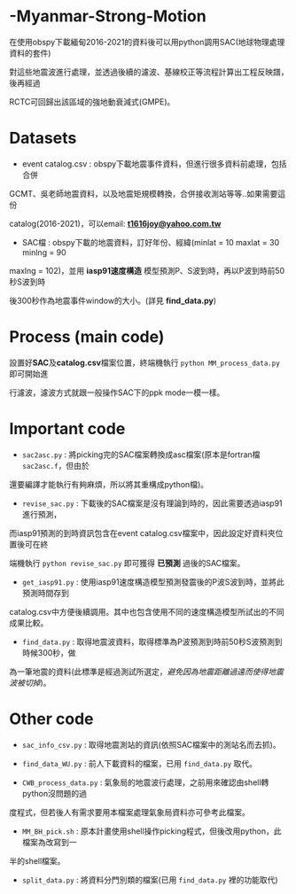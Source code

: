 # -Myanmar-Strong-Motion
在使用obspy下載緬甸2016-2021的資料後可以用python調用SAC(地球物理處理資料的套件)

對這些地震波進行處理，並透過後續的濾波、基線校正等流程計算出工程反映譜，後再經過

RCTC可回歸出該區域的強地動衰減式(GMPE)。

# Datasets
* event catalog.csv : obspy下載地震事件資料，但進行很多資料前處理，包括合併

GCMT、吳老師地震資料，以及地震矩規模轉換，合併接收測站等等..如果需要這份

catalog(2016-2021)，可以email: **t1616joy@yahoo.com.tw**


* SAC檔 : obspy下載的地震資料，訂好年份、經緯(minlat = 10 maxlat = 30 minlng = 90

maxlng = 102)，並用 **iasp91速度構造** 模型預測P、S波到時，再以P波到時前50秒S波到時

後300秒作為地震事件window的大小。(詳見 **find_data.py**)


# Process (main code)
設置好**SAC**及**catalog.csv**檔案位置，終端機執行 `python MM_process_data.py` 即可開始進

行濾波，濾波方式就跟一般操作SAC下的ppk mode一模一樣。

# Important code


* `sac2asc.py` : 將picking完的SAC檔案轉換成asc檔案(原本是fortran檔`sac2asc.f`，但由於

還要編譯才能執行有夠麻煩，所以將其重構成python檔)。


* `revise_sac.py` : 下載後的SAC檔案是沒有理論到時的，因此需要透過iasp91進行預測，

而iasp91預測的到時資訊包含在event catalog.csv檔案中，因此設定好資料夾位置後可在終

端機執行 `python revise_sac.py` 即可獲得 **已預測** 過後的SAC檔案。


* `get_iasp91.py` : 使用iasp91速度構造模型預測發震後的P波S波到時，並將此預測時間存到

catalog.csv中方便後續調用。其中也包含使用不同的速度構造模型所試出的不同成果比較。


* `find_data.py` : 取得地震波資料，取得標準為P波預測到時前50秒S波預測到時候300秒，做

為一筆地震的資料(此標準是經過測試所選定，*避免因為地震距離過遠而使得地震波被切掉*)。


# Other code


* `sac_info_csv.py` : 取得地震測站的資訊(依照SAC檔案中的測站名而去抓)。


* `find_data_WU.py` : 前人下載資料的檔案，已用 `find_data.py` 取代。


* `CWB_process_data.py` : 氣象局的地震波行處理，之前用來確認由shell轉python沒問題的過

度程式，但若後人有需求要用本檔案處理氣象局資料亦可參考此檔案。

* `MM_BH_pick.sh` : 原本計畫使用shell操作picking程式，但後改用python，此檔案為改寫到一

半的shell檔案。

* `split_data.py` : 將資料分門別類的檔案(已用 `find_data.py` 裡的功能取代)

